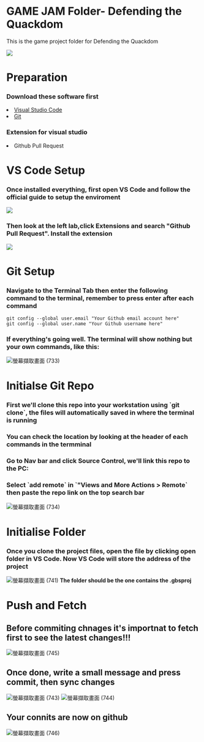 <h1>GAME JAM Folder- Defending the Quackdom </h1>
<p>This is the game project folder for Defending the Quackdom </p>
<img src="https://github.com/Boogiemanc/Game_Jam_Main/assets/71361226/f0ea7bc7-1d57-4cb4-b2b0-5ce98d6edf31" >

<h1>Preparation</h1>
<h3>Download these software first</h3>
<li>
   <a href="https://code.visualstudio.com/Download">Visual Studio Code</a></li>
<li> 
   <a href="https://git-scm.com/download/win">Git</a></li>
<h3>Extension for visual studio</h3>
<li>Github Pull Request</li>

<h1>VS Code Setup</h1>
<h3>Once installed everything, first open VS Code and follow the official guide to setup the enviroment</h3>

<img src="https://github.com/Boogiemanc/Game_Jam_Main/assets/71361226/59e178f2-2098-4479-b842-09bd84a394ec" >

<h3>Then look at the left lab,click Extensions and search "Github Pull Request". Install the extension </h3>

<img src="https://github.com/Boogiemanc/Game_Jam_Main/assets/71361226/004d91f3-b834-4cc3-b0bb-1f86d58e1d3d">
<h1>Git Setup</h1>
<h3>Navigate to the Terminal Tab then enter the following command to the terminal, remember to press enter after each command</h3>

```
git config --global user.email "Your Github email account here"
git config --global user.name "Your Github username here"

```
<h3>If everything's going well. The terminal will show nothing but your own commands, like this:</h3>

![螢幕擷取畫面 (733)](https://github.com/Boogiemanc/Game_Jam_Main/assets/71361226/880efb93-0bcf-4189-9bc9-e6a26312d1ce)


<h1>Initialse Git Repo</h1>
<h3> First we'll clone this repo into your workstation using `git clone`, the files will automatically saved in where the terminal is running</h3>
<h3>You can check the location by looking at the header of each commands in the termminal</h3>

<h3>Go to Nav bar and click Source Control, we'll link this repo to the PC: </h3>
<h3>Select `add remote` in `"Views and More Actions > Remote` then paste the repo link on the top search bar</h3>


![螢幕擷取畫面 (734)](https://github.com/Boogiemanc/Game_Jam_Main/assets/71361226/5ca44726-b181-4714-9e07-de7752592bc4)
<h1>Initialise Folder</h1>
<h3>Once you clone the project files, open the file by clicking open folder in VS Code. Now VS Code will store the address of the project</h3>

![螢幕擷取畫面 (741)](https://github.com/Boogiemanc/Game_Jam_Main/assets/71361226/7b281fd6-6240-423c-87ad-dabeca4c798a)
**The folder should be the one contains the .gbsproj**

<h1>Push and Fetch</h1>
<h2>Before commiting chnages it's importnat to fetch first to see the latest changes!!!</h2>

![螢幕擷取畫面 (745)](https://github.com/Boogiemanc/Game_Jam_Main/assets/71361226/1999793b-dbfc-4ae4-b06b-5fd774dd551f)
<h2>Once done, write a small message and press commit, then sync changes</h2>

![螢幕擷取畫面 (743)](https://github.com/Boogiemanc/Game_Jam_Main/assets/71361226/33599c25-434f-4c6c-916c-4599af6e1f4d)
![螢幕擷取畫面 (744)](https://github.com/Boogiemanc/Game_Jam_Main/assets/71361226/60f2e156-06a4-42b7-8b0f-d7f58d8939b3)



<h2>Your connits are now on github</h2>

![螢幕擷取畫面 (746)](https://github.com/Boogiemanc/Game_Jam_Main/assets/71361226/0c38bb79-46a0-4699-9cf3-a60ea8aa97ce)
